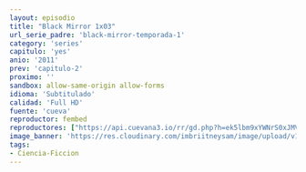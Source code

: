 ```yaml
---
layout: episodio
title: "Black Mirror 1x03"
url_serie_padre: 'black-mirror-temporada-1'
category: 'series'
capitulo: 'yes'
anio: '2011'
prev: 'capitulo-2'
proximo: ''
sandbox: allow-same-origin allow-forms
idioma: 'Subtitulado'
calidad: 'Full HD'
fuente: 'cueva'
reproductor: fembed
reproductores: ["https://api.cuevana3.io/rr/gd.php?h=ek5lbm9xYWNrS0xJMVp5b21KREk0dFBLbjVkaHhkRGdrOG1jbnBpUnhhS1YyNXg0cXNHVjFOaTRub0tCeDZ2cG1iMStpMldwdzhDYnRuaGpxWnVscE5PU3FadVkyUT09"]
image_banner: 'https://res.cloudinary.com/imbriitneysam/image/upload/v1547402294/black-banner-1-min.jpg'
tags:
- Ciencia-Ficcion
---
```












